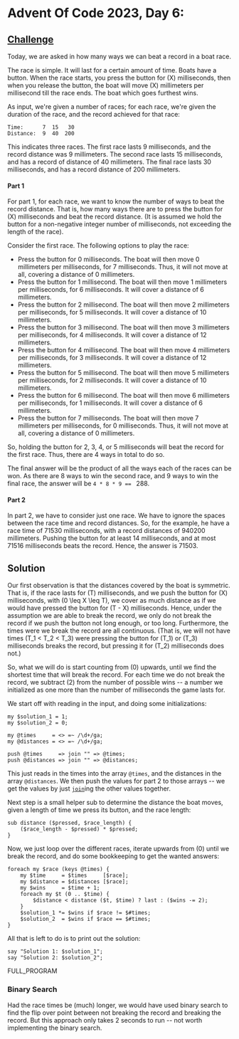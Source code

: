 # Advent Of Code 2023, Day 6:

## [Challenge](https://adventofcode.com/2023/day/6)

Today, we are asked in how many ways we can beat a record
in a boat race. 

The race is simple. It will last for a certain amount of time. 
Boats have a button. When the race starts, you press the button
for \(X\) milliseconds, then when you release the button, the boat
will move \(X\) millimeters per millisecond till the race ends.
The boat which goes furthest wins.

As input, we're given a number of races; for each race, we're
given the duration of the race, and the record achieved for
that race:

~~~~
Time:      7  15   30
Distance:  9  40  200
~~~~

This indicates three races. The first race lasts 9 milliseconds, and
the record distance was 9 millimeters.
The second race lasts 15 milliseconds, and has a record of distance
of 40 millimeters. The final race lasts 30 milliseconds, and has a
record distance of 200 millimeters.

#### Part 1

For part 1, for each race, we want to know the number of ways 
to beat the record distance. That is, how many ways there are to
press the button for \(X\) milliseconds and beat the record distance.
(It is assumed we hold the button for a non-negative integer number of
milliseconds, not exceeding the length of the race).

Consider the first race. The following options to play the race:

* Press the button for 0 milliseconds. The boat will then move
  0 millimeters per milliseconds, for 7 milliseconds. Thus,
  it will not move at all, covering a distance of 0 millimeters.
* Press the button for 1 millisecond. The boat will then move
  1 millimeters per milliseconds, for 6 milliseconds. 
  It will cover a distance of 6 millimeters.
* Press the button for 2 millisecond. The boat will then move
  2 millimeters per milliseconds, for 5 milliseconds. 
  It will cover a distance of 10 millimeters.
* Press the button for 3 millisecond. The boat will then move
  3 millimeters per milliseconds, for 4 milliseconds. 
  It will cover a distance of 12 millimeters.
* Press the button for 4 millisecond. The boat will then move
  4 millimeters per milliseconds, for 3 milliseconds. 
  It will cover a distance of 12 millimeters.
* Press the button for 5 millisecond. The boat will then move
  5 millimeters per milliseconds, for 2 milliseconds. 
  It will cover a distance of 10 millimeters.
* Press the button for 6 millisecond. The boat will then move
  6 millimeters per milliseconds, for 1 milliseconds. 
  It will cover a distance of 6 millimeters.
* Press the button for 7 milliseconds. The boat will then move
  7 millimeters per milliseconds, for 0 milliseconds. Thus,
  it will not move at all, covering a distance of 0 millimeters.

So, holding the button for 2, 3, 4, or 5 milliseconds will beat
the record for the first race. Thus, there are 4 ways in total to do so.

The final answer will be the product of all the ways each of the
races can be won. As there are 8 ways to win the second race,
and 9 ways to win the final race, the answer will be
`4 * 8 * 9 == ` <span class = "answer">288</span>.


#### Part 2

In part 2, we have to consider just one race. We have to ignore the
spaces between the race time and record distances. So, for the
example, he have a race time of 71530 milliseconds, with a record
distances of 940200 millimeters. Pushing the button for at least
14 milliseconds, and at most 71516 milliseconds beats the record.
Hence, the answer is <span class = 'answer'>71503</span>.


## Solution

Our first observation is that the distances covered by the boat
is symmetric. That is, if the race lasts for \(T\) milliseconds,
and we push the button for \(X\) milliseconds, with
\(0 \leq X \leq T\), we cover as much distance as if we would
have pressed the button for \(T - X\) milliseconds.
Hence, under the assumption we are able to break the record,
we only do not break the record if we push the button not long
enough, or too long. Furthermore, the times were we break the
record are all continuous. (That is, we will not have times
\(T_1 < T_2 < T_3\) were pressing the button for \(T_1\) or
\(T_3\) milliseconds breaks the record, but pressing it for
\(T_2\) milliseconds does not.)

So, what we will do is start counting from \(0\) upwards, until we
find the shortest time that will break the record. For each time
we do not break the record, we subtract \(2\) from the number
of possible wins -- a number we initialized as one more than the
number of milliseconds the game lasts for.

We start off with reading in the input, and doing some
initializations:

~~~~
my $solution_1 = 1;
my $solution_2 = 0;

my @times     = <> =~ /\d+/ga;
my @distances = <> =~ /\d+/ga;

push @times     => join "" => @times;
push @distances => join "" => @distances;
~~~~

This just reads in the times into the array `@times`, and the distances
in the array `@distances`. We then push the values for part 2 to those
arrays -- we get the values by just [`join`](#)ing the other values
together.

Next step is a small helper sub to determine the distance the
boat moves, given a length of time we press its button, and the
race length:

~~~~
sub distance ($pressed, $race_length) {
    ($race_length - $pressed) * $pressed;
}
~~~~

Now, we just loop over the different races, iterate upwards from
\(0\) until we break the record, and do some bookkeeping to get
the wanted answers:

~~~~
foreach my $race (keys @times) {
    my $time     = $times     [$race];
    my $distance = $distances [$race];
    my $wins     = $time + 1;
    foreach my $t (0 .. $time) {
        $distance < distance ($t, $time) ? last : ($wins -= 2);
    }
    $solution_1 *= $wins if $race != $#times;
    $solution_2  = $wins if $race == $#times;
}
~~~~

All that is left to do is to print out the solution:

~~~~
say "Solution 1: $solution_1";
say "Solution 2: $solution_2";
~~~~

FULL_PROGRAM

### Binary Search

Had the race times be (much) longer, we would have used binary
search to find the flip over point between not breaking the record
and breaking the record. But this approach only takes 2 seconds to
run -- not worth implementing the binary search.
